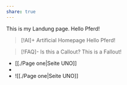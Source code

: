 ```yaml
---
share: true
---
```


This is my Landung page. Hello Pferd!
> [!AI]+ Artificial Homepage
> Hello Pferd!


> [!FAQ]- Is this a Callout?
> This is a Fallout!



- [[./Page one|Seite UNO]]
- 
- ![[./Page one|Seite UNO]]